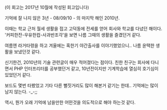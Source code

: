 (이 회고는 2017년 10월에 작성된 회고입니다)

기억에 잘 나지 않은 3년 - 08/09/10 - 의 마지막 해인 2010년.

이때는 학교 근처 월세 생활을 접고 고덕동에 전세를 얻어 회사와 학교를 다녔던 해이다. '커피한잔-우유한컵-사과반조각'을 보면 나름 그때의 생활을 즐겼던거 같다.

여름엔 라거타령을 하고 겨울에는 혹한기 야간출사를 이야기했었으니.. 나름 윤택한 생활을 보냈던것 같다.

신기한건, 2010년의 기술 관련글이 매우 적어졌다는 점이다. 친한 친구는 회사에 다니면서 PHP 인터프리터를 공부했던거 같고, 10년전이지만 기계학습에 열심히 호기심이 있었던거 같다.

보드도 몇번 타봤었고 기타 다른 뻘짓거리도 많이 해본거 같기는 한데.. 기억에는 많이 남지 않는다. -_-;;

역시, 뭔가 오래 기억에 남을만한 어떤것을 의도적으로 해야 하는것 같다.